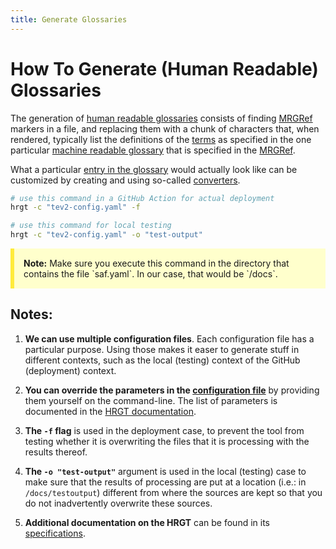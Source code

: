 ```yaml
---
title: Generate Glossaries
---
```


# How To Generate (Human Readable) Glossaries

The generation of [human readable glossaries](@tev2) consists of
finding [MRGRef](@tev2) markers in a file, and
replacing them with a chunk of characters that,
when rendered, typically list the definitions of the [terms](@tev2)
as specified in the one particular [machine readable glossary](@tev2)
that is specified in the [MRGRef](@tev2).

What a particular [entry in the glossary](hrg-entry@tev2) would actually look
like can be customized by creating and using so-called [converters](@tev2).

~~~ bash
# use this command in a GitHub Action for actual deployment
hrgt -c "tev2-config.yaml" -f

# use this command for local testing
hrgt -c "tev2-config.yaml" -o "test-output" 
~~~

<div style="background-color: #ffffcc; padding: 15px; margin-bottom: 20px; border-left: 6px solid #ffeb3b;">
  <strong>Note:</strong> Make sure you execute this command 
  in the directory that contains the file `saf.yaml`.
  In our case, that would be `/docs`.
</div>

## Notes:

1. **We can use multiple configuration files**. 
  Each configuration file has a particular purpose.
  Using those makes it easer to generate stuff in different contexts,
  such as the local (testing) context of the GitHub (deployment) context.

2. **You can override the parameters in the [configuration file](@tev2)**
  by providing them yourself on the command-line. The list of parameters
  is documented in the [HRGT documentation](hrgt#calling-the-tool@tev2).

3. **The `-f` flag** is used in the deployment case, to prevent the tool
   from testing whether it is overwriting the files that it is processing
   with the results thereof.

4. **The `-o "test-output"`** argument is used in the local (testing) case
   to make sure that the results of processing are put at a location
   (i.e.: in `/docs/testoutput`) different from where the sources are kept
   so that you do not inadvertently overwrite these sources.

5. **Additional documentation on the HRGT** can be found in its 
   [specifications](hrgt@tev2).